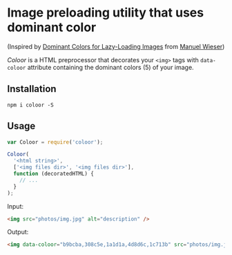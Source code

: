 # Image preloading utility that uses dominant color

(Inspired by [Dominant Colors for Lazy-Loading Images](https://manu.ninja/dominant-colors-for-lazy-loading-images) from [Manuel Wieser](https://twitter.com/manuelwieser))

*Coloor* is a HTML preprocessor that decorates your `<img>` tags with `data-coloor` attribute containing the dominant colors (5) of your image.

## Installation

`npm i coloor -S`

## Usage

```js
var Coloor = require('coloor');

Coloor(
  '<html string>',
  ['<img files dir>', '<img files dir>'],
  function (decoratedHTML) {
    // ...
  }
);
```

Input:

```html
<img src="photos/img.jpg" alt="description" />
```

Output:

```html
<img data-coloor="b9bcba,308c5e,1a1d1a,4d8d6c,1c713b" src="photos/img.jpg" alt="description" />
```